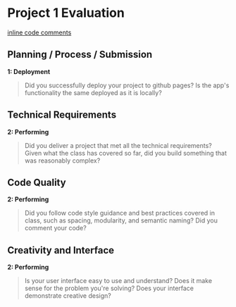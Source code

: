 # Project 1 Evaluation
[inline code comments](https://github.com/megmaciver13/Project1-1)
## Planning / Process / Submission
**1: Deployment**
>Did you successfully deploy your project to github pages? Is the app's functionality the same deployed as it is locally?

## Technical Requirements
**2: Performing**
>Did you deliver a project that met all the technical requirements? Given what the class has covered so far, did you build something that was reasonably complex?

## Code Quality
**2: Performing**
>Did you follow code style guidance and best practices covered in class, such as spacing, modularity, and semantic naming? Did you comment your code?

## Creativity and Interface
**2: Performing**
>Is your user interface easy to use and understand? Does it make sense for the problem you're solving? Does your interface demonstrate creative design?

